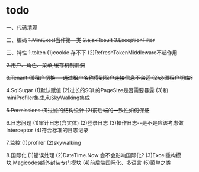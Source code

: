 # todo

一、代码清理

二、编码
~~1.MiniExcel当作第一类~~
~~2.ajaxResult
3.ExceptionFilter~~

三、特性
~~1.token~~
~~(1)cookie 存不下~~
~~(2)RefreshTokenMiddleware不起作用~~

~~2.用户、角色、菜单,缓存机制漏洞~~

~~3.Tenant 
(1)租户切换---通过租户名称得到租户连接信息不合适
(2)必须租户切库?~~

4.SqlSugar
(1)默认赋值
(2)过长的SQL的PageSize是否需要暴露
(3)和miniProfiler集成,和SkyWalking集成

~~5.Permissions 
(1)过滤的结构设计
(2)前后端的一致性如何保证~~

6.日志问题
(1)审计日志(含实体)
(2)登录日志
(3)操作日志--是不是应该考虑做Interceptor
(4)符合标准的日志记录

7.监控
(1)profiler
(2)skywalking

8.国际化 
(1)错误处理
(2)DateTime.Now 会不会影响国际化?
(3)Excel重构模块,Magicodes额外封装专门模块
(4)前后端国际化、多语言
(5)菜单之类

 




